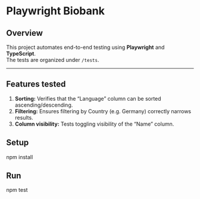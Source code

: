 # Playwright Biobank

## Overview
This project automates end-to-end testing using **Playwright** and **TypeScript**.  
The tests are organized under `/tests`.

---

## Features tested
1. **Sorting:** Verifies that the “Language” column can be sorted ascending/descending.
2. **Filtering:** Ensures filtering by Country (e.g. Germany) correctly narrows results.
3. **Column visibility:** Tests toggling visibility of the “Name” column.

## Setup
npm install

## Run
npm test
